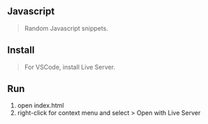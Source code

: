 Javascript
----------
>Random Javascript snippets.

Install
-------
>For VSCode, install Live Server.

Run
---
1. open index.html
2. right-click for context menu and select > Open with Live Server